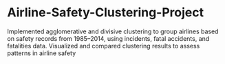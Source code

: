 # Airline-Safety-Clustering-Project
Implemented agglomerative and divisive clustering to group airlines based on safety records from 1985–2014, using incidents, fatal accidents, and fatalities data. Visualized and compared clustering results to assess patterns in airline safety
